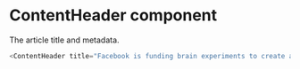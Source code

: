 # ContentHeader component

The article title and metadata.

```js
<ContentHeader title="Facebook is funding brain experiments to create a device that reads your mind" publishDate="July 30, 2019" />
```
